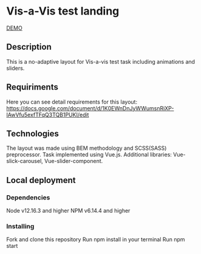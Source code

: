 # Vis-a-Vis test landing

[DEMO](https://frant22.github.io/vis-a-vis-test/)

## Description

This is a no-adaptive layout for Vis-a-vis test task including animations and sliders.

## Requiriments

Here you can see detail requirements for this layout:
https://docs.google.com/document/d/1K0EWnDnJyWWumsnRiXP-IAwVfu5exfTFqQ3TQB1PUKI/edit

## Technologies

The layout was made using BEM methodology and SCSS(SASS) preprocessor. Task implemented using Vue.js.
Additional libraries: Vue-slick-carousel, Vue-slider-component.

## Local deployment

### Dependencies

Node v12.16.3 and higher
NPM v6.14.4 and higher

### Installing

Fork and clone this repository
Run npm install in your terminal
Run npm start
